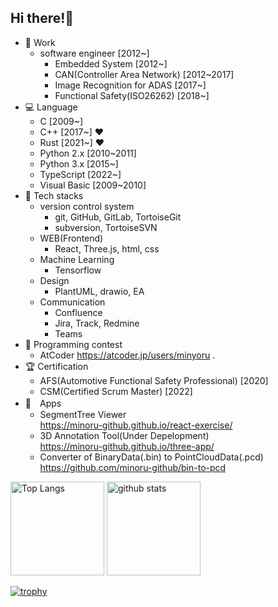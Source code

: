 ## Hi there!:sheep:
- :blue_car: Work
  - software engineer [2012~]  
    - Embedded System [2012~]  
    - CAN(Controller Area Network) [2012~2017]
    - Image Recognition for ADAS [2017~]   
    - Functional Safety(ISO26262) [2018~]  
- :computer: Language  
  - C [2009~]
  - C++ [2017~] :heart:
  - Rust [2021~] :heart:
  - Python 2.x [2010~2011]
  - Python 3.x [2015~]
  - TypeScript [2022~]
  - Visual Basic [2009~2010]
- :rocket: Tech stacks
  - version control system
    - git, GitHub, GitLab, TortoiseGit
    - subversion, TortoiseSVN
  - WEB(Frontend)
    - React, Three.js, html, css
  - Machine Learning
    - Tensorflow
  - Design
    - PlantUML, drawio, EA
  - Communication
    - Confluence
    - Jira, Track, Redmine
    - Teams
- :racehorse: Programming contest
  - AtCoder https://atcoder.jp/users/minyoru .
- :trophy: Certification
  - AFS(Automotive Functional Safety Professional) [2020]
  - CSM(Certified Scrum Master) [2022]
- :beers:　Apps
  - SegmentTree Viewer  
  https://minoru-github.github.io/react-exercise/
  - 3D Annotation Tool(Under Depelopment)  
  https://minoru-github.github.io/three-app/
  - Converter of BinaryData(.bin) to PointCloudData(.pcd)  
  https://github.com/minoru-github/bin-to-pcd

<p align="left"> 
  <img alt="Top Langs" height="150px" src="https://github-readme-stats.vercel.app/api/top-langs/?username=minoru-github&layout=compact&show_icons=true&theme=dracula&langs_count10" />
  <img alt="github stats" height="150px" src="https://github-readme-stats.vercel.app/api?username=minoru-github&theme=dracula&show_icons=ture&count_private=true&include_all_commits=true" />
</p>

[![trophy](https://github-profile-trophy.vercel.app/?username=minoru-github&theme=dracula&column=7
)](https://github.com/ryo-ma/github-profile-trophy)

<!--
**minoru-github/minoru-github** is a ✨ _special_ ✨ repository because its `README.md` (this file) appears on your GitHub profile.

Here are some ideas to get you started:

- 🔭 I’m currently working on ...
- 🌱 I’m currently learning ...
- 👯 I’m looking to collaborate on ...
- 🤔 I’m looking for help with ...
- 💬 Ask me about ...
- 📫 How to reach me: ...
- 😄 Pronouns: ...
- ⚡ Fun fact: ...
-->
